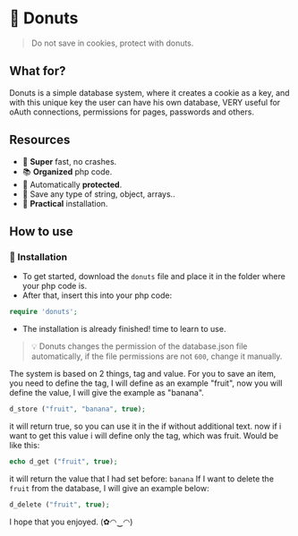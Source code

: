 # 🍩 Donuts
> Do not save in cookies, protect with donuts.


## What for?
Donuts is a simple database system, where it creates a cookie as a key, and with this unique key the user can have his own database, VERY useful for oAuth connections, permissions for pages, passwords and others.

## Resources
- 🧠 **Super** fast, no crashes.
- 📚 **Organized** php code.
- 🔐 Automatically **protected**.
- 🎊 Save any type of string, object, arrays..
- 🔧 **Practical** installation.

## How to use

### 🔨 Installation
- To get started, download the `donuts` file and place it in the folder where your php code is.
- After that, insert this into your php code:
```php
require 'donuts';
```
- The installation is already finished! time to learn to use.

> 💡 Donuts changes the permission of the database.json file automatically, if the file permissions are not `600`, change it manually.

The system is based on 2 things, tag and value.
For you to save an item, you need to define the tag, I will define as an example "fruit", now you will define the value, I will give the example as "banana".
```php
d_store ("fruit", "banana", true);
```
it will return true, so you can use it in the if without additional text. now if i want to get this value i will define only the tag, which was fruit.
Would be like this:
```php
echo d_get ("fruit", true);
```
it will return the value that I had set before: `banana`
If I want to delete the `fruit` from the database, I will give an example below:
```php
d_delete ("fruit", true);
```

I hope that you enjoyed. (✿◠‿◠)
